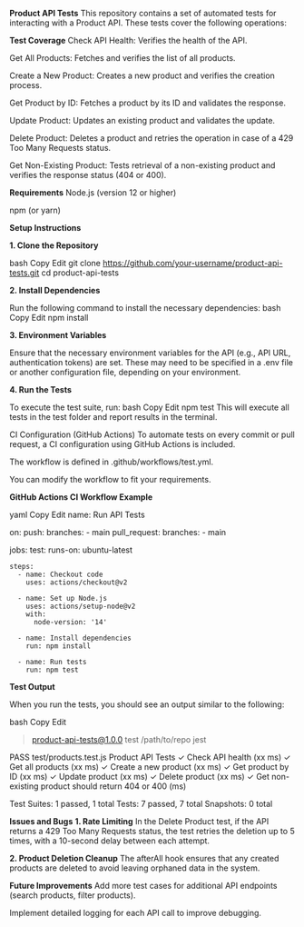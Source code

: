 **Product API Tests**
This repository contains a set of automated tests for interacting with a Product API. These tests cover the following operations:

**Test Coverage**
Check API Health: Verifies the health of the API.

Get All Products: Fetches and verifies the list of all products.

Create a New Product: Creates a new product and verifies the creation process.

Get Product by ID: Fetches a product by its ID and validates the response.

Update Product: Updates an existing product and validates the update.

Delete Product: Deletes a product and retries the operation in case of a 429 Too Many Requests status.

Get Non-Existing Product: Tests retrieval of a non-existing product and verifies the response status (404 or 400).

**Requirements**
Node.js (version 12 or higher)

npm (or yarn)

**Setup Instructions**

**1. Clone the Repository**

bash
Copy
Edit
git clone https://github.com/your-username/product-api-tests.git
cd product-api-tests

**2. Install Dependencies**

Run the following command to install the necessary dependencies:
bash
Copy
Edit
npm install

**3. Environment Variables**

Ensure that the necessary environment variables for the API (e.g., API URL, authentication tokens) are set. These may need to be specified in a .env file or another configuration file, depending on your environment.

**4. Run the Tests**

To execute the test suite, run:
bash
Copy
Edit
npm test
This will execute all tests in the test folder and report results in the terminal.

CI Configuration (GitHub Actions)
To automate tests on every commit or pull request, a CI configuration using GitHub Actions is included.

The workflow is defined in .github/workflows/test.yml.

You can modify the workflow to fit your requirements.

**GitHub Actions CI Workflow Example**

yaml
Copy
Edit
name: Run API Tests

on:
  push:
    branches:
      - main
  pull_request:
    branches:
      - main

jobs:
  test:
    runs-on: ubuntu-latest

    steps:
      - name: Checkout code
        uses: actions/checkout@v2

      - name: Set up Node.js
        uses: actions/setup-node@v2
        with:
          node-version: '14'

      - name: Install dependencies
        run: npm install

      - name: Run tests
        run: npm test
        
**Test Output**

When you run the tests, you should see an output similar to the following:

bash
Copy
Edit
> product-api-tests@1.0.0 test /path/to/repo
> jest

PASS  test/products.test.js
  Product API Tests
    ✓ Check API health (xx ms)
    ✓ Get all products (xx ms)
    ✓ Create a new product (xx ms)
    ✓ Get product by ID (xx ms)
    ✓ Update product (xx ms)
    ✓ Delete product (xx ms)
    ✓ Get non-existing product should return 404 or 400 (ms)

Test Suites: 1 passed, 1 total
Tests:       7 passed, 7 total
Snapshots:   0 total

**Issues and Bugs**
**1. Rate Limiting**
In the Delete Product test, if the API returns a 429 Too Many Requests status, the test retries the deletion up to 5 times, with a 10-second delay between each attempt.

**2. Product Deletion Cleanup**
The afterAll hook ensures that any created products are deleted to avoid leaving orphaned data in the system.

**Future Improvements**
Add more test cases for additional API endpoints (search products, filter products).

Implement detailed logging for each API call to improve debugging.
